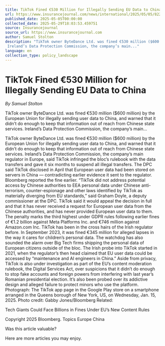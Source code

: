 ```yaml
---
title: TikTok Fined €530 Million for Illegally Sending EU Data to China
url: https://www.insurancejournal.com/news/international/2025/05/05/822471.htm
published_date: 2025-05-05T00:00:00
collected_date: 2025-05-29T18:03:53.459751
source: Insurancejournal
source_url: https://www.insurancejournal.com
author: Samuel Stolton
description: "TikTok owner ByteDance Ltd. was fined €530 million ($600 million) by the European Union for illegally sending user data to China, and warned that it didn’t do enough to keep that information out of reach from Chinese state services. 
 Ireland’s Data Protection Commission, the company’s main..."
language: en
collection_type: policy_landscape
---
```


# TikTok Fined €530 Million for Illegally Sending EU Data to China

*By Samuel Stolton*

TikTok owner ByteDance Ltd. was fined €530 million ($600 million) by the European Union for illegally sending user data to China, and warned that it didn’t do enough to keep that information out of reach from Chinese state services. 
 Ireland’s Data Protection Commission, the company’s main...

TikTok owner ByteDance Ltd. was fined €530 million ($600 million) by the European Union for illegally sending user data to China, and warned that it didn’t do enough to keep that information out of reach from Chinese state services. 
 Ireland’s Data Protection Commission, the company’s main regulator in Europe, said TikTok infringed the bloc’s rulebook with the data transfers and gave it six months to suspend all illegal transfers. 
 The DPC said TikTok disclosed in April that European user data had been stored on servers in China — contradicting earlier evidence it sent to the regulator. Bloomberg reported the fine earlier. 
 “TikTok did not address potential access by Chinese authorities to EEA personal data under Chinese anti-terrorism, counter-espionage and other laws identified by TikTok as materially diverging from EU standards,” said Graham Doyle, a deputy commissioner at the DPC. 
 TikTok said it would appeal the decision in full and that it has never received a request for European user data from the Chinese authorities, and has never provided European user data to them. 
 The penalty marks the third highest under GDPR rules following earlier fines of €1.2 billion against Meta Platforms Inc. and €746 million against Amazon.com Inc. 
 TikTok has been in the cross hairs of the Irish regulator before. In September 2023, it was fined €345 million for alleged lapses in the way it cares for children’s personal data. 
 The watchdog has also sounded the alarm over Big Tech firms shipping the personal data of European citizens outside of the bloc. 
 The Irish probe into TikTok started in 2021, when the regulator’s then head claimed that EU user data could be accessed by “maintenance and AI engineers in China.” 
 Aside from privacy, TikTok is also under investigation as part of the EU’s content moderation rulebook, the Digital Services Act, over suspicions that it didn’t do enough to stop fake accounts and foreign powers from interfering with last year’s Romanian presidential election. 
 It’s also been probed over its addictive design and alleged failure to protect minors who use the platform. 
 Photograph: The TikTok app page in the Google Play store on a smartphone arranged in the Queens borough of New York, US, on Wednesday, Jan. 15, 2025. Photo credit: Gabby Jones/Bloomberg 
 Related: 
 
 Tech Giants Could Face Billions in Fines Under EU’s New Content Rules 
 
 Copyright 2025 Bloomberg. 
 Topics 
 Europe 
 China

Was this article valuable?

Here are more articles you may enjoy.